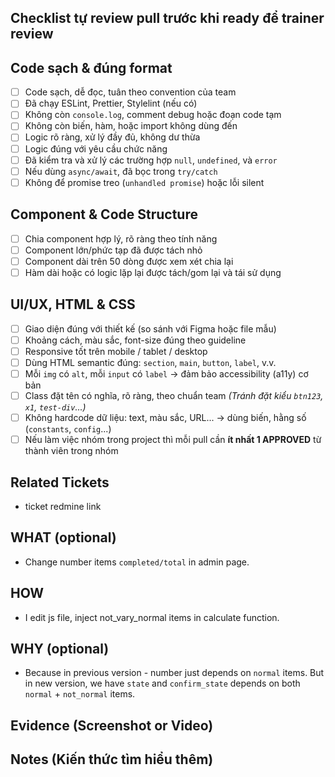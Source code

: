 ## Checklist tự review pull trước khi ready để trainer review

##  Code sạch & đúng format
- [ ] Code sạch, dễ đọc, tuân theo convention của team
- [ ] Đã chạy ESLint, Prettier, Stylelint (nếu có)
- [ ] Không còn `console.log`, comment debug hoặc đoạn code tạm
- [ ] Không còn biến, hàm, hoặc import không dùng đến
- [ ] Logic rõ ràng, xử lý đầy đủ, không dư thừa
- [ ] Logic đúng với yêu cầu chức năng
- [ ] Đã kiểm tra và xử lý các trường hợp `null`, `undefined`, và `error`
- [ ] Nếu dùng `async/await`, đã bọc trong `try/catch`
- [ ] Không để promise treo (`unhandled promise`) hoặc lỗi silent

## Component & Code Structure
- [ ] Chia component hợp lý, rõ ràng theo tính năng
- [ ] Component lớn/phức tạp đã được tách nhỏ
- [ ] Component dài trên 50 dòng được xem xét chia lại
- [ ] Hàm dài hoặc có logic lặp lại được tách/gom lại và tái sử dụng

## UI/UX, HTML & CSS
- [ ] Giao diện đúng với thiết kế (so sánh với Figma hoặc file mẫu)
- [ ] Khoảng cách, màu sắc, font-size đúng theo guideline
- [ ] Responsive tốt trên mobile / tablet / desktop
- [ ] Dùng HTML semantic đúng: `section`, `main`, `button`, `label`, v.v.
- [ ] Mỗi `img` có `alt`, mỗi `input` có `label` → đảm bảo accessibility (a11y) cơ bản
- [ ] Class đặt tên có nghĩa, rõ ràng, theo chuẩn team
  _(Tránh đặt kiểu `btn123`, `x1`, `test-div`...)_
- [ ] Không hardcode dữ liệu: text, màu sắc, URL... → dùng biến, hằng số (`constants`, `config`...)
- [ ] Nếu làm việc nhóm trong project thì mỗi pull cần **ít nhất 1 APPROVED** từ thành viên trong nhóm

## Related Tickets
- ticket redmine link

## WHAT (optional)
- Change number items `completed/total` in admin page.

## HOW
- I edit js file, inject not_vary_normal items in calculate function.

## WHY (optional)
- Because in previous version - number just depends on `normal` items. But in new version, we have `state` and `confirm_state` depends on both `normal` + `not_normal` items.

## Evidence (Screenshot or Video)


## Notes (Kiến thức tìm hiểu thêm)
